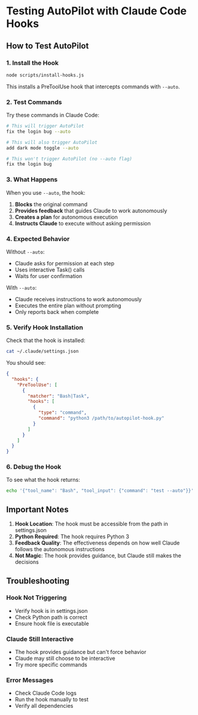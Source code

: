 # Testing AutoPilot with Claude Code Hooks

## How to Test AutoPilot

### 1. Install the Hook
```bash
node scripts/install-hooks.js
```

This installs a PreToolUse hook that intercepts commands with `--auto`.

### 2. Test Commands

Try these commands in Claude Code:

```bash
# This will trigger AutoPilot
fix the login bug --auto

# This will also trigger AutoPilot
add dark mode toggle --auto

# This won't trigger AutoPilot (no --auto flag)
fix the login bug
```

### 3. What Happens

When you use `--auto`, the hook:
1. **Blocks** the original command
2. **Provides feedback** that guides Claude to work autonomously
3. **Creates a plan** for autonomous execution
4. **Instructs Claude** to execute without asking permission

### 4. Expected Behavior

Without `--auto`:
- Claude asks for permission at each step
- Uses interactive Task() calls
- Waits for user confirmation

With `--auto`:
- Claude receives instructions to work autonomously
- Executes the entire plan without prompting
- Only reports back when complete

### 5. Verify Hook Installation

Check that the hook is installed:
```bash
cat ~/.claude/settings.json
```

You should see:
```json
{
  "hooks": {
    "PreToolUse": [
      {
        "matcher": "Bash|Task",
        "hooks": [
          {
            "type": "command",
            "command": "python3 /path/to/autopilot-hook.py"
          }
        ]
      }
    ]
  }
}
```

### 6. Debug the Hook

To see what the hook returns:
```bash
echo '{"tool_name": "Bash", "tool_input": {"command": "test --auto"}}' | python3 hooks/autopilot-hook.py
```

## Important Notes

1. **Hook Location**: The hook must be accessible from the path in settings.json
2. **Python Required**: The hook requires Python 3
3. **Feedback Quality**: The effectiveness depends on how well Claude follows the autonomous instructions
4. **Not Magic**: The hook provides guidance, but Claude still makes the decisions

## Troubleshooting

### Hook Not Triggering
- Verify hook is in settings.json
- Check Python path is correct
- Ensure hook file is executable

### Claude Still Interactive
- The hook provides guidance but can't force behavior
- Claude may still choose to be interactive
- Try more specific commands

### Error Messages
- Check Claude Code logs
- Run the hook manually to test
- Verify all dependencies
